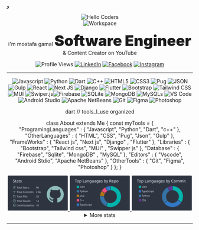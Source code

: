 و <div align="center" width="50"> <img src="https://github.com/SP-XD/SP-XD/blob/main/images/hellocoders_rounded.gif?raw=true" href="https://github.com/sp-xd" alt="Hello Coders" width="60%"/> <br> <img src="https://github.com/SP-XD/SP-XD/blob/main/images/dev-working_rounded.gif?raw=true" href="https://github.com/sp-xd" alt="Workspace" width="40%"/><br> <p>i'm mostafa gamal <b style="font-weight: 900; font-size: 40px;">Software Engineer</b> & Content Creator on YouTube</p> ![Profile Views](https://komarev.com/ghpvc/?username=dev-mostafa&style=flat&color=orange&label=PROFILE+VIEWS) [![LinkedIn](https://img.shields.io/badge/Mostafa%20Gamal-0A66C2?style=flat&logo=linkedin&logoColor=white)](https://linkedin.com/in/mostafa-gamal) [![Facebook](https://img.shields.io/badge/Mostafa%20Gamal-1877F2?style=flat&logo=facebook&logoColor=white)](https://facebook.com/mostafa.gamal) [![Instagram](https://img.shields.io/badge/@mostafa.gamal-E1306C?style=flat&logo=instagram&logoColor=white)](https://instagram.com/mostafa.gamal) <hr></hr> ![Javascript](https://img.shields.io/badge/JavaScript-323330?style=flat&logo=javascript&logoColor=F7DF1E) ![Python](https://img.shields.io/badge/Python-FFD43B?style=flat&logo=python&logoColor=darkgreen) ![Dart](https://img.shields.io/badge/Dart-0175C2?style=flat&logo=dart&logoColor=white) ![C++](https://img.shields.io/badge/C%2B%2B-00599C?style=flat&logo=c%2B%2B&logoColor=white) ![HTML5](https://img.shields.io/badge/HTML5-E34F26?style=flat&logo=html5&logoColor=white) ![CSS3](https://img.shields.io/badge/CSS3-1572B6?style=flat&logo=css3&logoColor=white) ![Pug](https://img.shields.io/badge/Pug-A86454?style=flat&logo=pug&logoColor=white) ![JSON](https://img.shields.io/badge/JSON-5E5C5C?style=flat&logo=json&logoColor=white) ![Gulp](https://img.shields.io/badge/Gulp-CF4647?style=flat&logo=gulp&logoColor=white)  ![React](https://img.shields.io/badge/React-20232A?style=flat&logo=react&logoColor=61DAFB) ![Next JS](https://img.shields.io/badge/Next.js-000000?style=flat&logo=nextdotjs&logoColor=white) ![Django](https://img.shields.io/badge/Django-092E20?style=flat&logo=django&logoColor=white) ![Flutter](https://img.shields.io/badge/Flutter-02569B?style=flat&logo=flutter&logoColor=white)  ![Bootstrap](https://img.shields.io/badge/Bootstrap-563D7C?style=flat&logo=bootstrap&logoColor=white) ![Tailwind CSS](https://img.shields.io/badge/Tailwind_CSS-38B2AC?style=flat&logo=tailwind-css&logoColor=white) ![MUI](https://img.shields.io/badge/MUI-007FFF?style=flat&logo=mui&logoColor=white) ![Swiper.js](https://img.shields.io/badge/Swiper.js-6332F6?style=flat&logo=swiper&logoColor=white)![Firebase](https://img.shields.io/badge/Firebase-ffca28?style=flat&logo=firebase&logoColor=black) ![SQLite](https://img.shields.io/badge/SQLite-07405E?style=flat&logo=sqlite&logoColor=white) ![MongoDB](https://img.shields.io/badge/MongoDB-4EA94B?style=flat&logo=mongodb&logoColor=white) ![MySQL](https://img.shields.io/badge/MySQL-4479A1?style=flat&logo=mysql&logoColor=white)s ![VS Code](https://img.shields.io/badge/Visual_Studio_Code-0078D4?style=flat&logo=visual%20studio%20code&logoColor=white) ![Android Studio](https://img.shields.io/badge/Android_Studio-3DDC84?style=flat&logo=android-studio&logoColor=white) ![Apache NetBeans](https://img.shields.io/badge/Apache_NetBeans_IDE-1B6AC6?style=flat&logo=apachenetbeanside&logoColor=white) ![Git](https://img.shields.io/badge/Git-E44C30?style=flat&logo=git&logoColor=white) ![Figma](https://img.shields.io/badge/Figma-F24E1E?style=flat&logo=figma&logoColor=white) ![Photoshop](https://img.shields.io/badge/Adobe_Photoshop-31A8FF?style=flat&logo=adobe-photoshop&logoColor=white)


dart
// tools_I_use organized

class About extends Me { 
  const myTools = {  
    "ProgramingLanguages" : { "Javascript",  "Python", "Dart",  "c++" },
    "OtherLanguages" : { "HTML", "CSS", "Pug", "Json", "Gulp" },
    "FrameWorks" : { "React js", "Next js", "Django" , "Flutter" },
    "Libraries" : { "Bootstrap", "Tailwind css", "MUI" , "Swipper js" },
    "Database" : { "Firebase", "Sqlite", "MongoDB" , "MySQL" },
    "Editors" : { "Vscode", "Android Stdio", "Apache NetBeans" },
    "OtherTools" : { "Git", "Figma", "Photoshop" }
  };
}
<div align="center" > <a href="https://github.com/SP-XD"> <img src="https://raw.githubusercontent.com/SP-XD/profile-summary-cards/master/profile-summary-card-output/nord_dark/3-stats.svg" width="32.5%"> <img src="https://raw.githubusercontent.com/SP-XD/profile-summary-cards/master/profile-summary-card-output/nord_dark/1-repos-per-language.svg" width="32.5%"> <img src="https://raw.githubusercontent.com/SP-XD/profile-summary-cards/master/profile-summary-card-output/nord_dark/2-most-commit-language.svg" width="32.5%"> </a> <details> <summary>More stats</summary> <img align="center" src="https://raw.githubusercontent.com/SP-XD/profile-summary-cards/master/profile-summary-card-output/nord_dark/0-profile-details.svg" > </details> <hr></hr> <!--img src="https://github.com/SP-XD/SP-XD/blob/main/images/this_page_is.gif?raw=true" width="40%"/--> </div>
